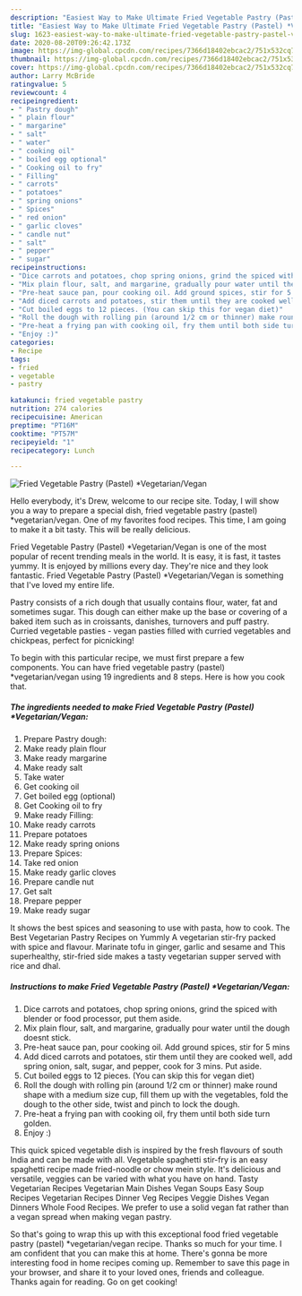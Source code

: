 ```yaml
---
description: "Easiest Way to Make Ultimate Fried Vegetable Pastry (Pastel) *Vegetarian/Vegan"
title: "Easiest Way to Make Ultimate Fried Vegetable Pastry (Pastel) *Vegetarian/Vegan"
slug: 1623-easiest-way-to-make-ultimate-fried-vegetable-pastry-pastel-vegetarian-vegan
date: 2020-08-20T09:26:42.173Z
image: https://img-global.cpcdn.com/recipes/7366d18402ebcac2/751x532cq70/fried-vegetable-pastry-pastel-vegetarianvegan-recipe-main-photo.jpg
thumbnail: https://img-global.cpcdn.com/recipes/7366d18402ebcac2/751x532cq70/fried-vegetable-pastry-pastel-vegetarianvegan-recipe-main-photo.jpg
cover: https://img-global.cpcdn.com/recipes/7366d18402ebcac2/751x532cq70/fried-vegetable-pastry-pastel-vegetarianvegan-recipe-main-photo.jpg
author: Larry McBride
ratingvalue: 5
reviewcount: 4
recipeingredient:
- " Pastry dough"
- " plain flour"
- " margarine"
- " salt"
- " water"
- " cooking oil"
- " boiled egg optional"
- " Cooking oil to fry"
- " Filling"
- " carrots"
- " potatoes"
- " spring onions"
- " Spices"
- " red onion"
- " garlic cloves"
- " candle nut"
- " salt"
- " pepper"
- " sugar"
recipeinstructions:
- "Dice carrots and potatoes, chop spring onions, grind the spiced with blender or food processor, put them aside."
- "Mix plain flour, salt, and margarine, gradually pour water until the dough doesnt stick."
- "Pre-heat sauce pan, pour cooking oil. Add ground spices, stir for 5 mins"
- "Add diced carrots and potatoes, stir them until they are cooked well, add spring onion, salt, sugar, and pepper, cook for 3 mins. Put aside."
- "Cut boiled eggs to 12 pieces. (You can skip this for vegan diet)"
- "Roll the dough with rolling pin (around 1/2 cm or thinner) make round shape with a medium size cup, fill them up with the vegetables, fold the dough to the other side, twist and pinch to lock the dough."
- "Pre-heat a frying pan with cooking oil, fry them until both side turn golden."
- "Enjoy :)"
categories:
- Recipe
tags:
- fried
- vegetable
- pastry

katakunci: fried vegetable pastry 
nutrition: 274 calories
recipecuisine: American
preptime: "PT16M"
cooktime: "PT57M"
recipeyield: "1"
recipecategory: Lunch

---
```



![Fried Vegetable Pastry (Pastel) *Vegetarian/Vegan](https://img-global.cpcdn.com/recipes/7366d18402ebcac2/751x532cq70/fried-vegetable-pastry-pastel-vegetarianvegan-recipe-main-photo.jpg)

Hello everybody, it's Drew, welcome to our recipe site. Today, I will show you a way to prepare a special dish, fried vegetable pastry (pastel) *vegetarian/vegan. One of my favorites food recipes. This time, I am going to make it a bit tasty. This will be really delicious.

Fried Vegetable Pastry (Pastel) *Vegetarian/Vegan is one of the most popular of recent trending meals in the world. It is easy, it is fast, it tastes yummy. It is enjoyed by millions every day. They're nice and they look fantastic. Fried Vegetable Pastry (Pastel) *Vegetarian/Vegan is something that I've loved my entire life.

Pastry consists of a rich dough that usually contains flour, water, fat and sometimes sugar. This dough can either make up the base or covering of a baked item such as in croissants, danishes, turnovers and puff pastry. Curried vegetable pasties - vegan pasties filled with curried vegetables and chickpeas, perfect for picnicking!


To begin with this particular recipe, we must first prepare a few components. You can have fried vegetable pastry (pastel) *vegetarian/vegan using 19 ingredients and 8 steps. Here is how you cook that.

<!--inarticleads1-->

##### The ingredients needed to make Fried Vegetable Pastry (Pastel) *Vegetarian/Vegan:

1. Prepare  Pastry dough:
1. Make ready  plain flour
1. Make ready  margarine
1. Make ready  salt
1. Take  water
1. Get  cooking oil
1. Get  boiled egg (optional)
1. Get  Cooking oil to fry
1. Make ready  Filling:
1. Make ready  carrots
1. Prepare  potatoes
1. Make ready  spring onions
1. Prepare  Spices:
1. Take  red onion
1. Make ready  garlic cloves
1. Prepare  candle nut
1. Get  salt
1. Prepare  pepper
1. Make ready  sugar


It shows the best spices and seasoning to use with pasta, how to cook. The Best Vegetarian Pastry Recipes on Yummly A vegetarian stir-fry packed with spice and flavour. Marinate tofu in ginger, garlic and sesame and This superhealthy, stir-fried side makes a tasty vegetarian supper served with rice and dhal. 

<!--inarticleads2-->

##### Instructions to make Fried Vegetable Pastry (Pastel) *Vegetarian/Vegan:

1. Dice carrots and potatoes, chop spring onions, grind the spiced with blender or food processor, put them aside.
1. Mix plain flour, salt, and margarine, gradually pour water until the dough doesnt stick.
1. Pre-heat sauce pan, pour cooking oil. Add ground spices, stir for 5 mins
1. Add diced carrots and potatoes, stir them until they are cooked well, add spring onion, salt, sugar, and pepper, cook for 3 mins. Put aside.
1. Cut boiled eggs to 12 pieces. (You can skip this for vegan diet)
1. Roll the dough with rolling pin (around 1/2 cm or thinner) make round shape with a medium size cup, fill them up with the vegetables, fold the dough to the other side, twist and pinch to lock the dough.
1. Pre-heat a frying pan with cooking oil, fry them until both side turn golden.
1. Enjoy :)


This quick spiced vegetable dish is inspired by the fresh flavours of south India and can be made with all. Vegetable spaghetti stir-fry is an easy spaghetti recipe made fried-noodle or chow mein style. It&#39;s delicious and versatile, veggies can be varied with what you have on hand. Tasty Vegetarian Recipes Vegetarian Main Dishes Vegan Soups Easy Soup Recipes Vegetarian Recipes Dinner Veg Recipes Veggie Dishes Vegan Dinners Whole Food Recipes. We prefer to use a solid vegan fat rather than a vegan spread when making vegan pastry. 

So that's going to wrap this up with this exceptional food fried vegetable pastry (pastel) *vegetarian/vegan recipe. Thanks so much for your time. I am confident that you can make this at home. There's gonna be more interesting food in home recipes coming up. Remember to save this page in your browser, and share it to your loved ones, friends and colleague. Thanks again for reading. Go on get cooking!
